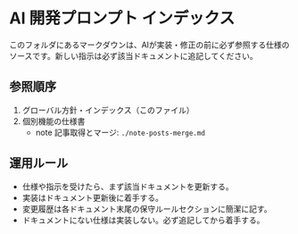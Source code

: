 # AI 開発プロンプト インデックス

このフォルダにあるマークダウンは、AIが実装・修正の前に必ず参照する仕様のソースです。新しい指示は必ず該当ドキュメントに追記してください。

## 参照順序

1. グローバル方針・インデックス（このファイル）
2. 個別機能の仕様書
   - note 記事取得とマージ: `./note-posts-merge.md`

## 運用ルール

- 仕様や指示を受けたら、まず該当ドキュメントを更新する。
- 実装はドキュメント更新後に着手する。
- 変更履歴は各ドキュメント末尾の保守ルールセクションに簡潔に記す。
- ドキュメントにない仕様は実装しない。必ず追記してから着手する。
